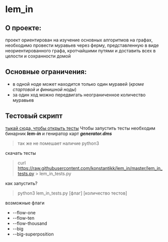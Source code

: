 # lem_in
## О проекте:
 проект ориентирован на изучение основных алгоритмов на графах,
необходимо провести муравьев через ферму,
представленную в виде неориентированного графа,
кротчайшими путями и доставить всех в целости и сохранности домой


## Основные ограничения:
- в одной ноде может находится только один муравей (*кроме стартовой и финишной ноды*)
- за один ход можно передвигать неограниченное количество муравьев

## Тестовый скрипт 
[тыкай сюда, чтобы открыть тесты](https://github.com/konstantikk/lem_in/blob/master/lem_in_tests.py)
Чтобы запустить тесты необхoдим бинарник ***lem-in*** и гениратор карт ***generator.dms***

> так же не помешает наличие python3

скачать тесты

> curl  https://raw.githubusercontent.com/konstantikk/lem_in/master/lem_in_tests.py > lem_in_tests.py

как запустить?

> python3 lem_in_tests.py [флаг] [количество тестов]

возможные флаги
- --flow-one
- --flow-ten
- --flow-thousand
- --big
- --big-superposition


